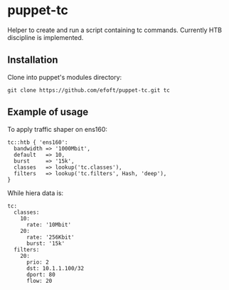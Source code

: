 # puppet-tc
Helper to create and run a script containing tc commands.
Currently HTB discipline is implemented.

## Installation
Clone into puppet's modules directory:
```
git clone https://github.com/efoft/puppet-tc.git tc
```

## Example of usage
To apply traffic shaper on ens160:
```
tc::htb { 'ens160':
  bandwidth => '1000Mbit',
  default   => 10,
  burst     => '15k',
  classes   => lookup('tc.classes'),
  filters   => lookup('tc.filters', Hash, 'deep'),
}
```
While hiera data is:
```
tc:
  classes:
    10:
      rate: '10Mbit'
    20:
      rate: '256Kbit'
      burst: '15k'
  filters:
    20:
      prio: 2
      dst: 10.1.1.100/32
      dport: 80
      flow: 20
```
